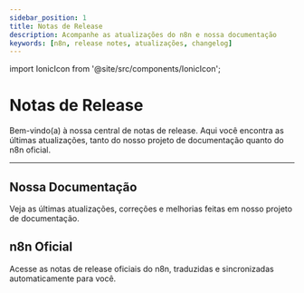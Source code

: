 ```yaml
---
sidebar_position: 1
title: Notas de Release
description: Acompanhe as atualizações do n8n e nossa documentação
keywords: [n8n, release notes, atualizações, changelog]
---
```

import IonicIcon from '@site/src/components/IonicIcon';

# <IonicIcon name="document-text-outline" size={32} /> Notas de Release

Bem-vindo(a) à nossa central de notas de release. Aqui você encontra as últimas atualizações, tanto do nosso projeto de documentação quanto do n8n oficial.

---

## <IonicIcon name="book-outline" size={24} /> Nossa Documentação

Veja as últimas atualizações, correções e melhorias feitas em nosso projeto de documentação.

<!-- <IonicIcon name="arrow-forward-outline" size={18} /> [Ver Releases da Doc →](/release-notes/nossa-doc) -->

## <IonicIcon name="globe-outline" size={24} /> n8n Oficial

Acesse as notas de release oficiais do n8n, traduzidas e sincronizadas automaticamente para você.

<!-- <IonicIcon name="arrow-forward-outline" size={18} /> [Ver Releases do n8n →](/release-notes/n8n-oficial) -->
